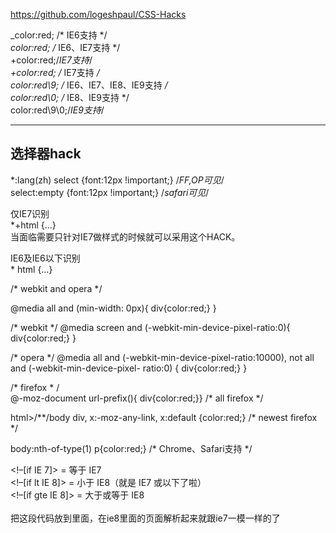 https://github.com/logeshpaul/CSS-Hacks


_color:red; /* IE6支持 */    
*color:red; /* IE6、IE7支持 */    
+color:red;/*IE7支持*/    
*+color:red; /* IE7支持 */    
color:red\9; /* IE6、IE7、IE8、IE9支持 */    
color:red\0; /* IE8、IE9支持 */    
color:red\9\0;/*IE9支持*/    
****

## 选择器hack    
*:lang(zh) select {font:12px !important;} /*FF,OP可见*/    
select:empty {font:12px !important;} /*safari可见*/    

仅IE7识别    
*+html {…}    
当面临需要只针对IE7做样式的时候就可以采用这个HACK。    

IE6及IE6以下识别    
\* html {…}    

/* webkit and opera */

@media all and (min-width: 0px){ div{color:red;} }    

/* webkit */
@media screen and (-webkit-min-device-pixel-ratio:0){ div{color:red;} }    

/* opera */
@media all and (-webkit-min-device-pixel-ratio:10000), not all and (-webkit-min-device-pixel-
ratio:0) { div{color:red;} }        

/* firefox * /    
@-moz-document url-prefix(){ div{color:red;}} /* all firefox */    

html>/**/body div, x:-moz-any-link, x:default {color:red;} /* newest firefox */    

body:nth-of-type(1) p{color:red;} /* Chrome、Safari支持 */    
<!--[if lt IE 7 ]> <html class="ie6"> <![endif]-->    
<!--[if IE 7 ]> <html class="ie7"> <![endif]-->    
<!--[if IE 8 ]> <html class="ie8"> <![endif]-->    
<!--[if IE 9 ]> <html class="ie9"> <![endif]-->    
<!--[if (gt IE 9)|!(IE)]><!--> <html> <!--<![endif]-->    
<!–[if IE 7]> = 等于 IE7    
<!–[if lt IE 8]> = 小于 IE8（就是 IE7 或以下了啦）    
<!–[if gte IE 8]> = 大于或等于 IE8    
<meta http-equiv="x-ua-compatible" content="ie=7" />     
把这段代码放到<head>里面，在ie8里面的页面解析起来就跟ie7一模一样的了
